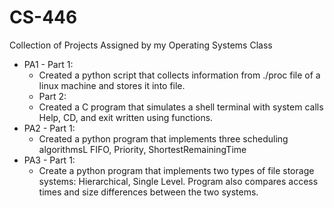 # CS-446
Collection of Projects Assigned by my Operating Systems Class
- PA1 - Part 1:
    - Created a python script that collects information from ./proc file of a linux machine
      and stores it into file.
    - Part 2:
    - Created a C program that simulates a shell terminal with system calls Help, CD, and exit
      written using functions.
- PA2 - Part 1:
    - Created a python program that implements three scheduling algorithmsL FIFO, Priority, ShortestRemainingTime
- PA3 - Part 1:
    - Create a python program that implements two types of file storage systems: Hierarchical, Single Level.
      Program also compares access times and size differences between the two systems.
